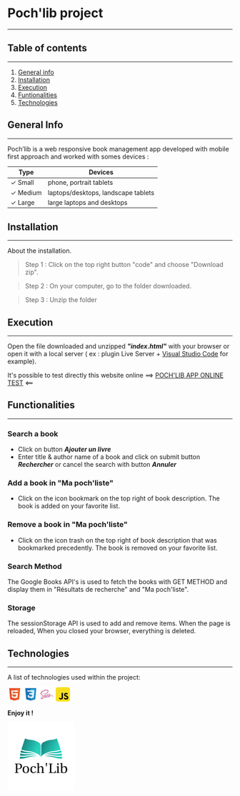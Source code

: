 # Poch'lib project

---

## Table of contents

---

1. [General info](#general-info)
2. [Installation](#installation)
3. [Execution](#execution)
4. [Funtionalities](#functionalities)
5. [Technologies](#technologies)

## General Info

---

Poch’lib is a web responsive book management app developed with mobile first approach and worked with somes devices :

| Type           | Devices                             |
| -------------- | ----------------------------------- |
| &check; Small  | phone, portrait tablets             |
| &check; Medium | laptops/desktops, landscape tablets |
| &check; Large  | large laptops and desktops          |

## Installation

---

About the installation.

> Step 1 : Click on the top right button "code" and choose "Download zip".

> Step 2 : On your computer, go to the folder downloaded.

> Step 3 : Unzip the folder

## Execution

---

Open the file downloaded and unzipped **_"index.html"_** with your browser or open it with a local server ( ex : plugin Live Server + [Visual Studio Code](https://code.visualstudio.com/) for example).

It's possible to test directly this website online ==> [POCH'LIB APP ONLINE TEST](https://ryanrandrianaridera.github.io/pochlib/) <==

## Functionalities

---

### Search a book

- Click on button **_Ajouter un livre_**
- Enter title & author name of a book and click on submit button **_Rechercher_** or cancel the search with button **_Annuler_**

### Add a book in "Ma poch'liste"

- Click on the icon bookmark on the top right of book description. The book is added on your favorite list.

### Remove a book in "Ma poch'liste"

- Click on the icon trash on the top right of book description that was bookmarked precedently.
  The book is removed on your favorite list.

### Search Method

The Google Books API's is used to fetch the books with GET METHOD and display them in "Résultats de recherche" and "Ma poch'liste".

### Storage

The sessionStorage API is used to add and remove items.
When the page is reloaded,
When you closed your browser, everything is deleted.

## Technologies

---

A list of technologies used within the project:

<img src="./assets/img/techno/html5.png" alt="HTML5 logo">
<img src="./assets/img/techno/css3.png" alt="CSS3 logo">
<img src="./assets/img/techno/sass.png" alt="SASS logo" >
<img src="./assets/img/techno/javascript.png" alt="JS logo">

**Enjoy it !**

<img src="./assets/img/logo/logo.svg" alt="Poch'lib logo" width="150px">
